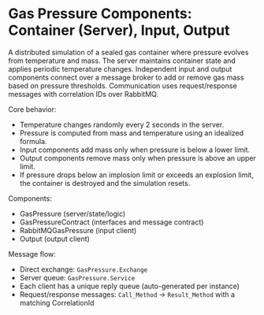 # Gas Pressure Components: Container (Server), Input, Output

A distributed simulation of a sealed gas container where pressure evolves from temperature and mass. The server maintains container state and applies periodic temperature changes. Independent input and output components connect over a message broker to add or remove gas mass based on pressure thresholds. Communication uses request/response messages with correlation IDs over RabbitMQ.

Core behavior:
- Temperature changes randomly every 2 seconds in the server.
- Pressure is computed from mass and temperature using an idealized formula.
- Input components add mass only when pressure is below a lower limit.
- Output components remove mass only when pressure is above an upper limit.
- If pressure drops below an implosion limit or exceeds an explosion limit, the container is destroyed and the simulation resets.

Components:
- GasPressure (server/state/logic)
- GasPressureContract (interfaces and message contract)
- RabbitMQGasPressure (input client)
- Output (output client)

Message flow:
- Direct exchange: `GasPressure.Exchange`
- Server queue: `GasPressure.Service`
- Each client has a unique reply queue (auto-generated per instance)
- Request/response messages: `Call_Method` -> `Result_Method` with a matching CorrelationId
